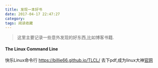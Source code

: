 ```yaml
---
title: 发现一本好书
date: 2017-04-17 22:47:27
category:
tags: 阅读收藏
---
```


> 这里主要记录一些意外发现的好东西,比如博客书籍.

#### The Linux Command Line
快乐Linux命令行
https://billie66.github.io/TLCL/
去下pdf,成为linux大神[官网](http://linuxcommand.org/)


####

####

####

####

####

####

####
